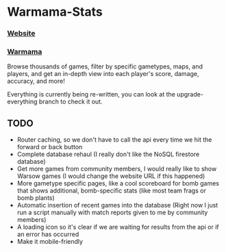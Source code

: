 # Warmama-Stats

### [Website](https://wf-game-stats.web.app)
### [Warmama](https://github.com/Qfusion/warmama)

Browse thousands of games, filter by specific gametypes, maps, and players, and get an in-depth view into each player's score, damage, accuracy, and more!


Everything is currently being re-written, you can look at the upgrade-everything branch to check it out. 


## TODO
* Router caching, so we don't have to call the api every time we hit the forward or back button
* Complete database rehaul (I really don't like the NoSQL firestore database)
* Get more games from community members, I would really like to show Warsow games (I would change the website URL if this happened)
* More gametype specific pages, like a cool scoreboard for bomb games that shows additional, bomb-specific stats (like most team frags or bomb plants)
* Automatic insertion of recent games into the database (Right now I just run a script manually with match reports given to me by community members)
* A loading icon so it's clear if we are waiting for results from the api or if an error has occurred
* Make it mobile-friendly
